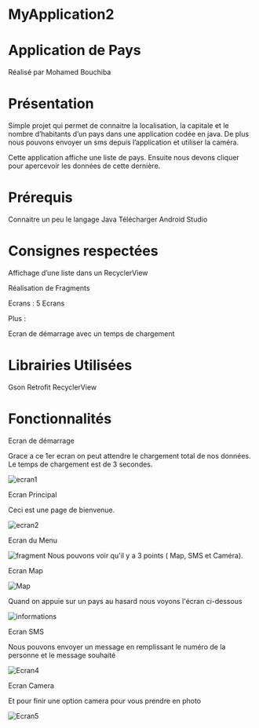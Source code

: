 # MyApplication2

# Application de Pays

Réalisé par Mohamed Bouchiba

# Présentation

  Simple projet qui permet de connaitre la localisation, la capitale et le nombre d’habitants d’un pays dans une application codée en java.
  De plus nous pouvons envoyer un sms depuis l’application et utiliser la caméra.

  Cette application affiche une liste de pays. Ensuite nous devons cliquer pour apercevoir les données de cette dernière.

# Prérequis
  Connaitre un peu le langage Java
  Télécharger Android Studio 

# Consignes respectées
  Affichage d’une liste dans un RecyclerView
  
  Réalisation de Fragments
  
  Ecrans : 5 Ecrans
  
Plus :

Ecran de démarrage avec un temps de chargement 

# Librairies Utilisées

  Gson
  Retrofit
  RecyclerView

# Fonctionnalités 

Ecran de démarrage 

Grace a ce 1er ecran on peut attendre le chargement total de nos données. Le temps de chargement est de 3 secondes.

![ecran1](https://user-images.githubusercontent.com/55084763/71326720-5afcd180-24ff-11ea-8c58-cf85dd57ccfd.png)

Ecran Principal 

Ceci est une page de bienvenue.

![ecran2](https://user-images.githubusercontent.com/55084763/71326796-305f4880-2500-11ea-9d71-e20d287d3d28.PNG)

Ecran du Menu 


![fragment](https://user-images.githubusercontent.com/55084763/71326840-b085ae00-2500-11ea-8bb5-811ce130017a.png)
Nous pouvons voir qu'il y a 3 points ( Map, SMS et Caméra).

Ecran Map


![Map](https://user-images.githubusercontent.com/55084763/71326878-0eb29100-2501-11ea-9927-f2425d313502.png)

Quand on appuie sur un pays au hasard nous voyons l'écran ci-dessous

![informations](https://user-images.githubusercontent.com/55084763/71326954-41a95480-2502-11ea-8475-c914d72ff697.png)

Ecran SMS

Nous pouvons envoyer un message en remplissant le numéro de la personne et le message souhaité 

![Ecran4](https://user-images.githubusercontent.com/55084763/71327067-28a1a300-2504-11ea-9b66-f28ced23f7e4.png)

Ecran Camera 

Et pour finir une option camera pour vous prendre en photo 

![Ecran5](https://user-images.githubusercontent.com/55084763/71327085-71595c00-2504-11ea-8ac4-530b77876123.png)
